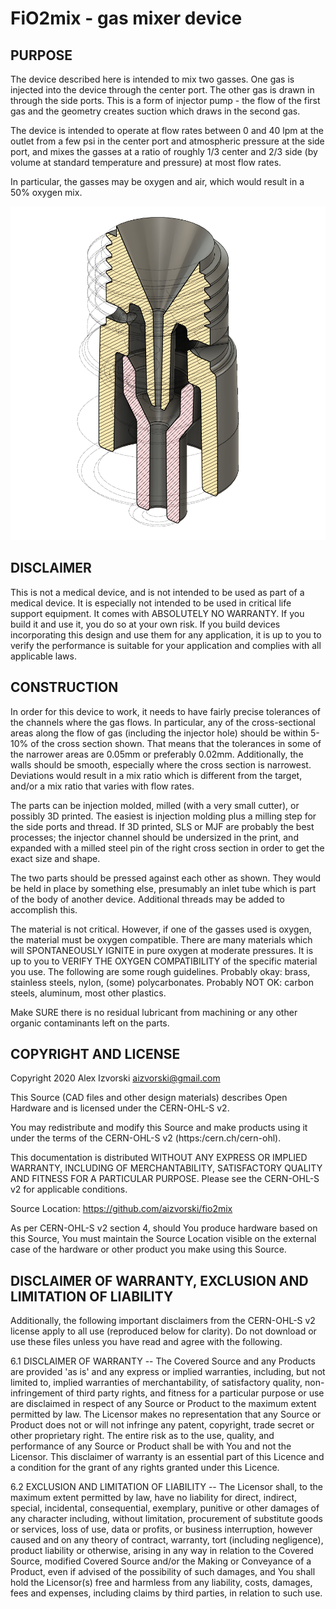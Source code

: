 # FiO2mix - gas mixer device

## PURPOSE

The device described here is intended to mix two gasses.  One gas is injected into the device through the center port.  The other gas is drawn in through the side ports.  This is a form of injector pump - the flow of the first gas and the geometry creates suction which draws in the second gas.

The device is intended to operate at flow rates between 0 and 40 lpm at the outlet from a few psi in the center port and atmospheric pressure at the side port, and mixes the gasses at a ratio of roughly 1/3 center and 2/3 side (by volume at standard temperature and pressure) at most flow rates.  

In particular, the gasses may be oxygen and air, which would result in a 50% oxygen mix.

![Cross section](/fio2mix.PNG)

## DISCLAIMER

This is not a medical device, and is not intended to be used as part of a medical device.  It is especially not intended to be used in critical life support equipment.  It comes with ABSOLUTELY NO WARRANTY.  If you build it and use it, you do so at your own risk.  If you build devices incorporating this design and use them for any application, it is up to you to verify the performance is suitable for your application and complies with all applicable laws.

## CONSTRUCTION

In order for this device to work, it needs to have fairly precise tolerances of the channels where the gas flows.  In particular, any of the cross-sectional areas along the flow of gas (including the injector hole) should be within 5-10% of the cross section shown.  That means that the tolerances in some of the narrower areas are 0.05mm or preferably 0.02mm.  Additionally, the walls should be smooth, especially where the cross section is narrowest.  Deviations would result in a mix ratio which is different from the target, and/or a mix ratio that varies with flow rates.

The parts can be injection molded, milled (with a very small cutter), or possibly 3D printed.  The easiest is injection molding plus a milling step for the side ports and thread.  If 3D printed, SLS or MJF are probably the best processes; the injector channel should be undersized in the print, and expanded with a milled steel pin of the right cross section in order to get the exact size and shape.

The two parts should be pressed against each other as shown.  They would be held in place by something else, presumably an inlet tube which is part of the body of another device.  Additional threads may be added to accomplish this.

The material is not critical.  However, if one of the gasses used is oxygen, the material must be oxygen compatible.  There are many materials which will SPONTANEOUSLY IGNITE in pure oxygen at moderate pressures.  It is up to you to VERIFY THE OXYGEN COMPATIBILITY of the specific material you use.  The following are some rough guidelines.  Probably okay: brass, stainless steels, nylon, (some) polycarbonates.  Probably NOT OK: carbon steels, aluminum, most other plastics.  

Make SURE there is no residual lubricant from machining or any other organic contaminants left on the parts.

## COPYRIGHT AND LICENSE

Copyright 2020 Alex Izvorski <aizvorski@gmail.com>

This Source (CAD files and other design materials) describes Open Hardware and is licensed under the CERN-OHL-S v2.

You may redistribute and modify this Source and make products using it under the terms of the CERN-OHL-S v2 (https:/cern.ch/cern-ohl).

This documentation is distributed WITHOUT ANY EXPRESS OR IMPLIED WARRANTY, INCLUDING OF MERCHANTABILITY, SATISFACTORY QUALITY AND FITNESS FOR A PARTICULAR PURPOSE. Please see the CERN-OHL-S v2 for applicable conditions.

Source Location: https://github.com/aizvorski/fio2mix

As per CERN-OHL-S v2 section 4, should You produce hardware based on this Source, You must maintain the Source Location visible on the external case of the hardware or other product you make using this Source.

## DISCLAIMER OF WARRANTY, EXCLUSION AND LIMITATION OF LIABILITY

Additionally, the following important disclaimers from the CERN-OHL-S v2 license apply to all use (reproduced below for clarity).  Do not download or use these files unless you have read and agree with the following.

  6.1 DISCLAIMER OF WARRANTY -- The Covered Source and any Products
      are provided 'as is' and any express or implied warranties,
      including, but not limited to, implied warranties of
      merchantability, of satisfactory quality, non-infringement of
      third party rights, and fitness for a particular purpose or use
      are disclaimed in respect of any Source or Product to the
      maximum extent permitted by law. The Licensor makes no
      representation that any Source or Product does not or will not
      infringe any patent, copyright, trade secret or other
      proprietary right. The entire risk as to the use, quality, and
      performance of any Source or Product shall be with You and not
      the Licensor. This disclaimer of warranty is an essential part
      of this Licence and a condition for the grant of any rights
      granted under this Licence.

  6.2 EXCLUSION AND LIMITATION OF LIABILITY -- The Licensor shall, to
      the maximum extent permitted by law, have no liability for
      direct, indirect, special, incidental, consequential, exemplary,
      punitive or other damages of any character including, without
      limitation, procurement of substitute goods or services, loss of
      use, data or profits, or business interruption, however caused
      and on any theory of contract, warranty, tort (including
      negligence), product liability or otherwise, arising in any way
      in relation to the Covered Source, modified Covered Source
      and/or the Making or Conveyance of a Product, even if advised of
      the possibility of such damages, and You shall hold the
      Licensor(s) free and harmless from any liability, costs,
      damages, fees and expenses, including claims by third parties,
      in relation to such use.
